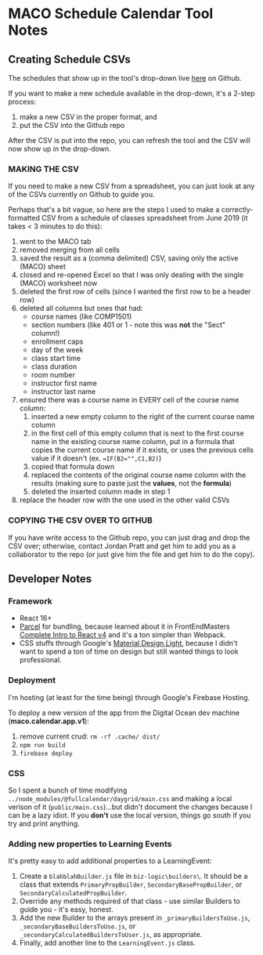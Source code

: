 # MACO Schedule Calendar Tool Notes

## Creating Schedule CSVs

The schedules that show up in the tool's drop-down live [here](https://github.com/jpratt-mru/maco.calendar.datafiles) on Github.

If you want to make a new schedule available in the drop-down, it's a 2-step process:

1. make a new CSV in the proper format, and
1. put the CSV into the Github repo

After the CSV is put into the repo, you can refresh the tool and the CSV will now show up in the drop-down.

### MAKING THE CSV

If you need to make a new CSV from a spreadsheet, you can just look at any of the CSVs currently on Github to guide you.

Perhaps that's a bit vague, so here are the steps I used to make a correctly-formatted CSV from a schedule of classes spreadsheet from June 2019 (it takes < 3 minutes to do this):

1. went to the MACO tab
1. removed merging from all cells
1. saved the result as a (comma delimited) CSV, saving only the active (MACO) sheet
1. closed and re-opened Excel so that I was only dealing with the single (MACO) worksheet now
1. deleted the first row of cells (since I wanted the first row to be a header row)
1. deleted all columns but ones that had:
   - course names (like COMP1501)
   - section numbers (like 401 or 1 - note this was **not** the "Sect" column!)
   - enrollment caps
   - day of the week
   - class start time
   - class duration
   - room number
   - instructor first name
   - instructor last name
1. ensured there was a course name in EVERY cell of the course name column:
   1. inserted a new empty column to the right of the current course name column
   1. in the first cell of this empty column that is next to the first course name in the existing course name column, put in a formula that copies the current course name if it exists, or uses the previous cells value if it doesn't (ex. `=IF(B2="",C1,B2)`)
   1. copied that formula down
   1. replaced the contents of the original course name column with the results (making sure to paste just the **values**, not the **formula**)
   1. deleted the inserted column made in step 1
1. replace the header row with the one used in the other valid CSVs

### COPYING THE CSV OVER TO GITHUB

If you have write access to the Github repo, you can just drag and drop the CSV over; otherwise, contact Jordan Pratt and get him to add you as a collaborator to the repo (or just give him the file and get him to do the copy).

## Developer Notes

### Framework

- React 16+
- [Parcel](https://parceljs.org/) for bundling, because learned about it in FrontEndMasters [Complete Intro to React v4](https://frontendmasters.com/courses/complete-react-v4/) and it's a ton simpler than Webpack.
- CSS stuffs through Google's [Material Design Light](https://getmdl.io), because I didn't want to spend a ton of time on design but still wanted things to look professional.

### Deployment

I'm hosting (at least for the time being) through Google's Firebase Hosting.

To deploy a new version of the app from the Digital Ocean dev machine (**maco.calendar.app.v1**):

1. remove current crud: `rm -rf .cache/ dist/`
1. `npm run build`
1. `firebase deploy`

### CSS

So I spent a bunch of time modifying `../node_modules/@fullcalendar/daygrid/main.css` and making a local verison
of it (`public/main.css`)...but didn't document the changes because I can be a lazy idiot. If you **don't** use the
local version, things go south if you try and print anything.

### Adding new properties to Learning Events

It's pretty easy to add additional properties to a LearningEvent:

1. Create a `blahblahBuilder.js` file in `biz-logic\builders\`. It should be a class that extends `PrimaryPropBuilder`, `SecondaryBasePropBuilder`, or `SecondaryCalculatedPropBuilder`.
1. Override any methods required of that class - use similar Builders to guide you - it's easy, honest.
1. Add the new Builder to the arrays present in `_primaryBuildersToUse.js`, `_secondaryBaseBuildersToUse.js`, or `_secondaryCalculatedBuildersToUser.js`, as appropriate.
1. Finally, add another line to the `LearningEvent.js` class.
